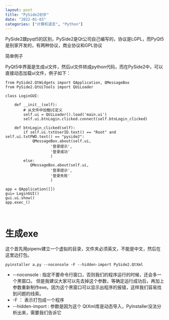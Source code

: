 ```yaml
---
layout: post
title: "PySide2初步"
date: "2022-01-03"
categories: ["计算机语言", "Python"]
---
```


PySide2跟pyqt5的区别，PySide2是Qt公司自己编写的，协议是LGPL，而PyQt5是别家开发的，有两种协议，商业协议和GPL协议

简单例子

PyQt5中界面是生成ui文件，然后ui文件转成python代码，而在PySide2中，可以直接动态加载ui文件，例子如下：

```
from PySide2.QtWidgets import QApplication, QMessageBox
from PySide2.QtUiTools import QUiLoader

class LoginGUI:

    def __init__(self):
        # 从文件中加载UI定义
        self.ui = QUiLoader().load('main.ui')
        self.ui.btnLogin.clicked.connect(self.btnLogin_clicked)

    def btnLogin_clicked(self):
        if self.ui.txtUserID.text() == "Root" and self.ui.txtPWD.text() == "pyside2":
            QMessageBox.about(self.ui,
                    '登录提示',
                    '登录成功'
                    )
        else:
           QMessageBox.about(self.ui,
                    '登录提示',
                    '登录失败'
                    )

app = QApplication([])
gui= LoginGUI()
gui.ui.show()
app.exec_()
```

 

# 生成exe

这个首先用pipenv建立一个虚拟的目录，文件夹必须英文，不能是中文，然后在这里边打包。

```
pyinstaller a.py --noconsole -F --hidden-import PySide2.QtXml
```

- \--noconsole : 指定不要命令行窗口，否则我们的程序运行的时候，还会多一个黑窗口。 但是我建议大家可以先去掉这个参数，等确定运行成功后，再加上参数重新制作exe。因为这个黑窗口可以显示出程序的报错，这样我们容易找到问题的线索。
- \-F ： 表示打包成一个程序
- \--hidden-import : 参数是因为这个 QtXml库是动态导入，PyInstaller没法分析出来，需要我们告诉它
